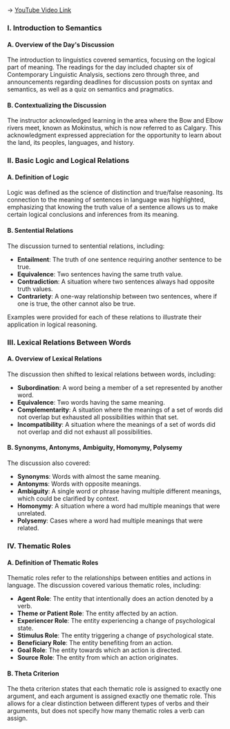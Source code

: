 -> [YouTube Video Link](https://www.youtube.com/watch?v=UNq9l4wxgdc&list=PL2FP6Uxl9zMsNK6jVhY090e3FBDflTWBq&index=11&pp=iAQB)

### I. Introduction to Semantics
#### A. Overview of the Day's Discussion

The introduction to linguistics covered semantics, focusing on the logical part of meaning. The readings for the day included chapter six of Contemporary Linguistic Analysis, sections zero through three, and announcements regarding deadlines for discussion posts on syntax and semantics, as well as a quiz on semantics and pragmatics.

#### B. Contextualizing the Discussion

The instructor acknowledged learning in the area where the Bow and Elbow rivers meet, known as Mokinstus, which is now referred to as Calgary. This acknowledgment expressed appreciation for the opportunity to learn about the land, its peoples, languages, and history.

### II. Basic Logic and Logical Relations
#### A. Definition of Logic

Logic was defined as the science of distinction and true/false reasoning. Its connection to the meaning of sentences in language was highlighted, emphasizing that knowing the truth value of a sentence allows us to make certain logical conclusions and inferences from its meaning.

#### B. Sentential Relations

The discussion turned to sentential relations, including:

*   **Entailment**: The truth of one sentence requiring another sentence to be true.
*   **Equivalence**: Two sentences having the same truth value.
*   **Contradiction**: A situation where two sentences always had opposite truth values.
*   **Contrariety**: A one-way relationship between two sentences, where if one is true, the other cannot also be true.

Examples were provided for each of these relations to illustrate their application in logical reasoning.

### III. Lexical Relations Between Words
#### A. Overview of Lexical Relations

The discussion then shifted to lexical relations between words, including:

*   **Subordination**: A word being a member of a set represented by another word.
*   **Equivalence**: Two words having the same meaning.
*   **Complementarity**: A situation where the meanings of a set of words did not overlap but exhausted all possibilities within that set.
*   **Incompatibility**: A situation where the meanings of a set of words did not overlap and did not exhaust all possibilities.

#### B. Synonyms, Antonyms, Ambiguity, Homonymy, Polysemy

The discussion also covered:

*   **Synonyms**: Words with almost the same meaning.
*   **Antonyms**: Words with opposite meanings.
*   **Ambiguity**: A single word or phrase having multiple different meanings, which could be clarified by context.
*   **Homonymy**: A situation where a word had multiple meanings that were unrelated.
*   **Polysemy**: Cases where a word had multiple meanings that were related.

### IV. Thematic Roles
#### A. Definition of Thematic Roles

Thematic roles refer to the relationships between entities and actions in language. The discussion covered various thematic roles, including:

*   **Agent Role**: The entity that intentionally does an action denoted by a verb.
*   **Theme or Patient Role**: The entity affected by an action.
*   **Experiencer Role**: The entity experiencing a change of psychological state.
*   **Stimulus Role**: The entity triggering a change of psychological state.
*   **Beneficiary Role**: The entity benefiting from an action.
*   **Goal Role**: The entity towards which an action is directed.
*   **Source Role**: The entity from which an action originates.

#### B. Theta Criterion

The theta criterion states that each thematic role is assigned to exactly one argument, and each argument is assigned exactly one thematic role. This allows for a clear distinction between different types of verbs and their arguments, but does not specify how many thematic roles a verb can assign.